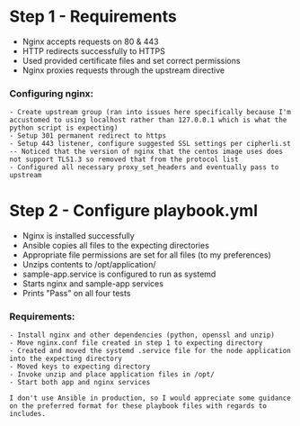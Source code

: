 # Step 1 - Requirements
- Nginx accepts requests on 80 & 443
- HTTP redirects successfully to HTTPS
- Used provided certificate files and set correct permissions
- Nginx proxies requests through the upstream directive

### Configuring nginx:
```
- Create upstream group (ran into issues here specifically because I'm accustomed to using localhost rather than 127.0.0.1 which is what the python script is expecting)
- Setup 301 permanent redirect to https
- Setup 443 listener, configure suggested SSL settings per cipherli.st -- Noticed that the version of nginx that the centos image uses does not support TLS1.3 so removed that from the protocol list
- Configured all necessary proxy_set_headers and eventually pass to upstream
```

# Step 2 - Configure playbook.yml
- Nginx is installed successfully
- Ansible copies all files to the expecting directories
- Appropriate file permissions are set for all files (to my preferences)
- Unzips contents to /opt/application/
- sample-app.service is configured to run as systemd
- Starts nginx and sample-app services
- Prints "Pass" on all four tests

### Requirements:
```
- Install nginx and other dependencies (python, openssl and unzip)
- Move nginx.conf file created in step 1 to expecting directory
- Created and moved the systemd .service file for the node application into the expecting directory
- Moved keys to expecting directory
- Invoke unzip and place application files in /opt/
- Start both app and nginx services

I don't use Ansible in production, so I would appreciate some guidance on the preferred format for these playbook files with regards to includes.
```
